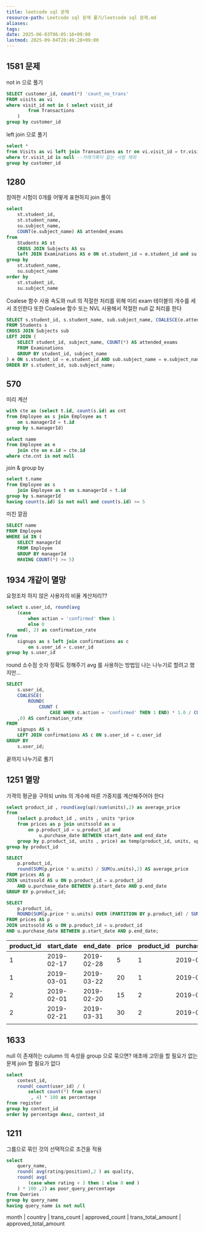 ```yaml
---
title: leetcode sql 문제
resource-path: Leetcode sql 문제 풀기/leetcode sql 문제.md
aliases:
tags:
date: 2025-06-03T06:05:16+09:00
lastmod: 2025-09-04T20:49:28+09:00
---
```

## 1581 문제
not in 으로 풀기

```sql
SELECT customer_id, count(*) 'count_no_trans'
FROM visits as vi
where visit_id not in ( select visit_id
        from Transactions
    )
group by customer_id
```

left join 으로 풀기

```sql
select *
from Visits as vi left join Transactions as tr on vi.visit_id = tr.visit_id
where tr.visit_id is null --거래기록이 없는 사람 제외
group by customer_id
```

## 1280
참여한 시험이 0개를 어떻게 표현하지
join 풀이

```sql
select
    st.student_id,
    st.student_name,
    su.subject_name,
    COUNT(e.subject_name) AS attended_exams
from
    Students AS st
    CROSS JOIN Subjects AS su
    left JOIN Examinations AS e ON st.student_id = e.student_id and su.subject_name = e.subject_name
group by
    st.student_name,
    su.subject_name
order by
    st.student_id,
    su.subject_name
```

Coalese 함수 사용
속도와 null 의 적절한 처리를 위해 미리 exam 테이블의 개수를 세서 조인한다
또한 Coalese 함수 또는 NVL 사용해서 적절한 null 값 처리를 한다

```sql
SELECT s.student_id, s.student_name, sub.subject_name, COALESCE(e.attended_exams, 0) AS attended_exams
FROM Students s
CROSS JOIN Subjects sub
LEFT JOIN (
    SELECT student_id, subject_name, COUNT(*) AS attended_exams
    FROM Examinations
    GROUP BY student_id, subject_name
) e ON s.student_id = e.student_id AND sub.subject_name = e.subject_name
ORDER BY s.student_id, sub.subject_name;
```

## 570
미리 계산

```sql
with cte as (select t.id, count(s.id) as cnt
from Employee as s join Employee as t
    on s.managerId = t.id
group by s.managerId)
  
select name
from Employee as e
    join cte on e.id = cte.id
where cte.cnt is not null
```

join & group by

```sql
select t.name
from Employee as s
    join Employee as t on s.managerId = t.id
group by s.managerId
having count(s.id) is not null and count(s.id) >= 5
```

미친 깔끔

```sql
SELECT name
FROM Employee
WHERE id IN (
    SELECT managerId
    FROM Employee
    GROUP BY managerId
    HAVING COUNT(*) >= 5)
```

## 1934 개같이 멸망
요청조차 하지 않은 사용자의 비율 계산처리??

```sql
select s.user_id, round(avg
    (case
        when action = 'confirmed' then 1
        else 0
    end), 2) as confirmation_rate
from
    signups as s left join confirmations as c
        on s.user_id = c.user_id
group by s.user_id
```

round 소수점 숫자 정확도 정해주기
avg 를 사용하는 방법임 나는 나누기로 할려고 했지만...

```sql
SELECT
    s.user_id,
    COALESCE(
        ROUND(
	        COUNT ( 
		        CASE WHEN c.action = 'confirmed' THEN 1 END) * 1.0 / COUNT(c.user_id),2)
    ,0) AS confirmation_rate
FROM
    signups AS s
    LEFT JOIN confirmations AS c ON s.user_id = c.user_id
GROUP BY
    s.user_id;
```

끝까지 나누기로 풀기



## 1251 멸망
가격의 평균을 구하되 units 의 개수에 따른 가중치를 계산해주어야 한다

```sql
select product_id , round(avg(up)/sum(units),2) as average_price
from
    (select p.product_id , units , units *price
    from prices as p join unitssold as u
        on p.product_id = u.product_id and
            u.purchase_date BETWEEN start_date and end_date
    group by p.product_id, units , price) as temp(product_id, units, up)
group by product_id
```

```sql
SELECT
    p.product_id,
    round(SUM(p.price * u.units) / SUM(u.units),2) AS average_price
FROM prices AS p
JOIN unitssold AS u ON p.product_id = u.product_id
    AND u.purchase_date BETWEEN p.start_date AND p.end_date
GROUP BY p.product_id;
```

```sql
SELECT
    p.product_id,
    ROUND(SUM(p.price * u.units) OVER (PARTITION BY p.product_id) / SUM(u.units) OVER (PARTITION BY p.product_id), 2) AS average_price
FROM prices AS p
JOIN unitssold AS u ON p.product_id = u.product_id
AND u.purchase_date BETWEEN p.start_date AND p.end_date;
```

| product_id | start_date | end_date   | price | product_id | purchase_date | units |
| ---------- | ---------- | ---------- | ----- | ---------- | ------------- | ----- |
| 1          | 2019-02-17 | 2019-02-28 | 5     | 1          | 2019-02-25    | 100   |
| 1          | 2019-03-01 | 2019-03-22 | 20    | 1          | 2019-03-01    | 15    |
| 2          | 2019-02-01 | 2019-02-20 | 15    | 2          | 2019-02-10    | 200   |
| 2          | 2019-02-21 | 2019-03-31 | 30    | 2          | 2019-03-22    | 30    |
|            |            |            |       |            |               |       |



## 1633
null 이 존재하는 culumn 의 속성을 group 으로 묶으면?
애초에 고민을 할 필요가 없는 문제 join  할 필요가 없다

```sql
select 
	contest_id,
	round( count(user_id) / ( 
		select count(*) from users)
		 , 4) * 100 as percentage
from register
group by contest_id
order by percentage desc, contest_id
```

## 1211
그룹으로 묶인 것의 선택적으로 조건을 적용

```sql
select
    query_name,
    round( avg(rating/position),2 ) as quality,
    round( avg(
        (case when rating < 3 then 1 else 0 end )
    ) * 100 ,2) as poor_query_percentage
from Queries
group by query_name
having query_name is not null
```

month    | country | trans_count | approved_count | trans_total_amount | approved_total_amount